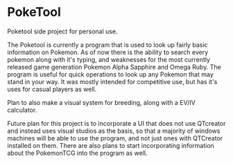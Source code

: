 # PokeTool
Poketool side project for personal use. 

The Poketool is currently a program that is used to look up fairly basic information on Pokemon. As of now there is the ability to search every pokemon along with it's typing, and weaknesses for the most currently released game generation Pokemon Alpha Sapphire and Omega Ruby. The program is useful for quick operations to look up any Pokemon that may stand in your way. It was mostly intended for competitive use, but has it's uses for casual players as well. 

Plan to also make a visual system for breeding, along with a EV/IV calculator.

Future plan for this project is to incorporate a UI that does not use QTcreator and instead uses visual studios as the basis, so that a majority of windows machines will be able to use the program, and not just ones with QTCreator installed on them. There are also plans to start incorporating information about the PokemonTCG into the program as well.
